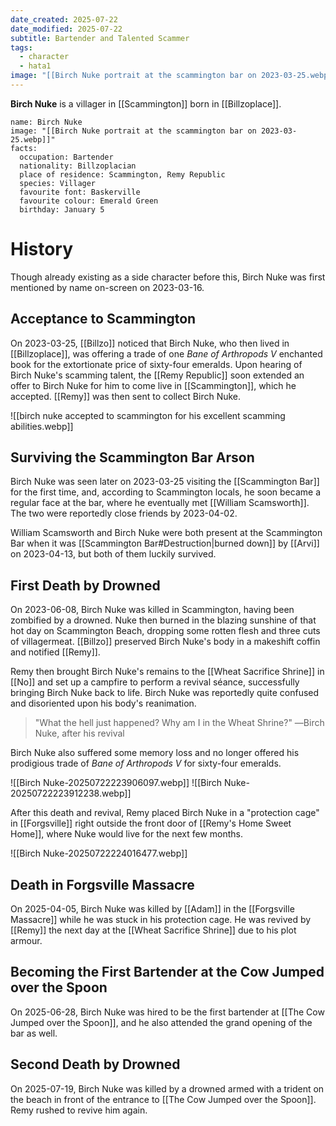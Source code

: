 ```yaml
---
date_created: 2025-07-22
date_modified: 2025-07-22
subtitle: Bartender and Talented Scammer
tags:
  - character
  - hata1
image: "[[Birch Nuke portrait at the scammington bar on 2023-03-25.webp]]"
---
```

**Birch Nuke** is a villager in [[Scammington]] born in [[Billzoplace]].

```infobox-character
name: Birch Nuke
image: "[[Birch Nuke portrait at the scammington bar on 2023-03-25.webp]]"
facts:
  occupation: Bartender
  nationality: Billzoplacian
  place of residence: Scammington, Remy Republic
  species: Villager
  favourite font: Baskerville
  favourite colour: Emerald Green
  birthday: January 5
```

# History

Though already existing as a side character before this, Birch Nuke was first mentioned by name on-screen on 2023-03-16.

## Acceptance to Scammington

On 2023-03-25, [[Billzo]] noticed that Birch Nuke, who then lived in [[Billzoplace]], was offering a trade of one *Bane of Arthropods V* enchanted book for the extortionate price of sixty-four emeralds. Upon hearing of Birch Nuke's scamming talent, the [[Remy Republic]] soon extended an offer to Birch Nuke for him to come live in [[Scammington]], which he accepted. [[Remy]] was then sent to collect Birch Nuke.

![[birch nuke accepted to scammington for his excellent scamming abilities.webp]]

## Surviving the Scammington Bar Arson

Birch Nuke was seen later on 2023-03-25 visiting the [[Scammington Bar]] for the first time, and, according to Scammington locals, he soon became a regular face at the bar, where he eventually met [[William Scamsworth]]. The two were reportedly close friends by 2023-04-02.

William Scamsworth and Birch Nuke were both present at the Scammington Bar when it was [[Scammington Bar#Destruction|burned down]] by [[Arvi]] on 2023-04-13, but both of them luckily survived.

## First Death by Drowned

On 2023-06-08, Birch Nuke was killed in Scammington, having been zombified by a drowned. Nuke then burned in the blazing sunshine of that hot day on Scammington Beach, dropping some rotten flesh and three cuts of villagermeat. [[Billzo]] preserved Birch Nuke's body in a makeshift coffin and notified [[Remy]].

Remy then brought Birch Nuke's remains to the [[Wheat Sacrifice Shrine]] in [[No]] and set up a campfire to perform a revival séance, successfully bringing Birch Nuke back to life. Birch Nuke was reportedly quite confused and disoriented upon his body's reanimation.

> "What the hell just happened? Why am I in the Wheat Shrine?"
> ―Birch Nuke, after his revival

Birch Nuke also suffered some memory loss and no longer offered his prodigious trade of *Bane of Arthropods V* for sixty-four emeralds.

![[Birch Nuke-20250722223906097.webp]]
![[Birch Nuke-20250722223912238.webp]]

After this death and revival, Remy placed Birch Nuke in a "protection cage" in [[Forgsville]] right outside the front door of [[Remy's Home Sweet Home]], where Nuke would live for the next few months.

![[Birch Nuke-20250722224016477.webp]]

## Death in Forgsville Massacre

On 2025-04-05, Birch Nuke was killed by [[Adam]] in the [[Forgsville Massacre]] while he was stuck in his protection cage. He was revived by [[Remy]] the next day at the [[Wheat Sacrifice Shrine]] due to his plot armour.

## Becoming the First Bartender at the Cow Jumped over the Spoon

On 2025-06-28, Birch Nuke was hired to be the first bartender at [[The Cow Jumped over the Spoon]], and he also attended the grand opening of the bar as well.

## Second Death by Drowned

On 2025-07-19, Birch Nuke was killed by a drowned armed with a trident on the beach in front of the entrance to [[The Cow Jumped over the Spoon]]. Remy rushed to revive him again.
